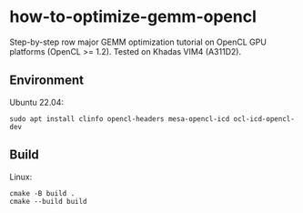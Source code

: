 # how-to-optimize-gemm-opencl

Step-by-step row major GEMM optimization tutorial on OpenCL GPU platforms (OpenCL >= 1.2). Tested on Khadas VIM4 (A311D2).

## Environment

Ubuntu 22.04:

```shell
sudo apt install clinfo opencl-headers mesa-opencl-icd ocl-icd-opencl-dev
```

## Build

Linux:

```shell
cmake -B build .
cmake --build build
```
